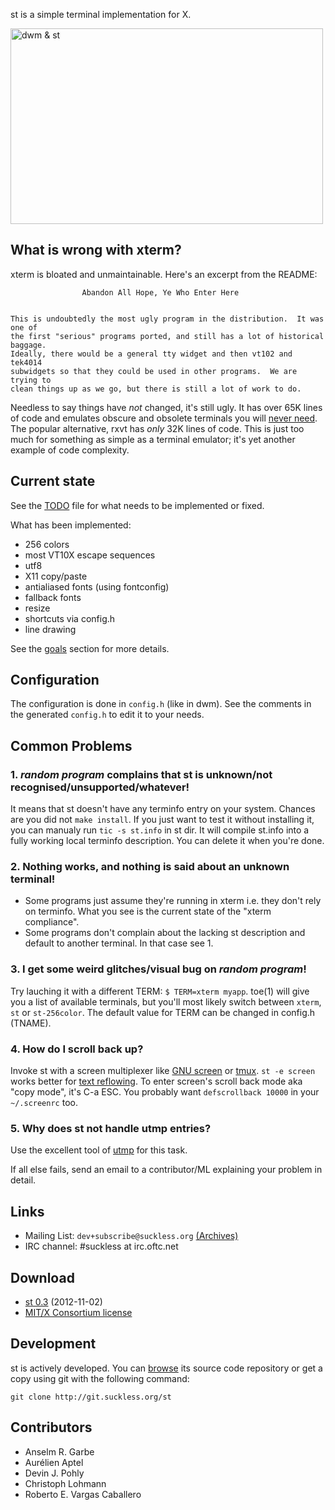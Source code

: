 st is a simple terminal implementation for X.

<a href="http://st.suckless.org/screenshots/20h-2012.png" title="dwm &amp; st"><img src="http://st.suckless.org/screenshots/20h-2012.png" width="500" height="313" alt="dwm &amp; st" /></a>

What is wrong with xterm?
-------------------------
xterm is bloated and unmaintainable. Here's an excerpt from the README:

					Abandon All Hope, Ye Who Enter Here


	This is undoubtedly the most ugly program in the distribution.	It was one of
	the first "serious" programs ported, and still has a lot of historical baggage.
	Ideally, there would be a general tty widget and then vt102 and tek4014
	subwidgets so that they could be used in other programs.  We are trying to
	clean things up as we go, but there is still a lot of work to do.

Needless to say things have *not* changed, it's still ugly.
It has over 65K lines of code and emulates obscure and obsolete terminals
you will [never need](http://www.science.uva.nl/museum/tek4014.php).
The popular alternative, rxvt has *only* 32K lines of code. This is just
too much for something as simple as a terminal emulator; it's yet another
example of code complexity.

Current state
-------------
See the [TODO](http://git.suckless.org/st/plain/TODO) file for what needs to
be implemented or fixed.

What has been implemented:

* 256 colors
* most VT10X escape sequences
* utf8
* X11 copy/paste
* antialiased fonts (using fontconfig)
* fallback fonts
* resize
* shortcuts via config.h
* line drawing

See the [goals](http://st.suckless.org/goals) section for more details.

Configuration
-------------

The configuration is done in `config.h` (like in dwm). See the comments in the
generated `config.h` to edit it to your needs.


Common Problems
---------------

### 1. *random program* complains that st is unknown/not recognised/unsupported/whatever!
It means that st doesn't have any terminfo entry on your
system. Chances are you did not `make install`.  If you just want to
test it without installing it, you can manualy run `tic -s st.info` in st
dir. It will compile st.info into a fully working local terminfo
description. You can delete it when you're done.

### 2. Nothing works, and nothing is said about an unknown terminal!
* Some programs just assume they're running in xterm i.e. they don't rely on terminfo. What you see is the current state of the "xterm compliance".
* Some programs don't complain about the lacking st description and default to another terminal. In that case see 1.

### 3. I get some weird glitches/visual bug on *random program*!
Try lauching it with a different TERM: `$ TERM=xterm myapp`.  toe(1)
will give you a list of available terminals, but you'll most likely
switch between `xterm`, `st` or `st-256color`. The default value for TERM can be
changed in config.h (TNAME).

### 4. How do I scroll back up?
Invoke st with a screen multiplexer like <a
href="http://en.wikipedia.org/wiki/GNU_Screen">GNU screen</a> or <a
href="http://en.wikipedia.org/wiki/Tmux">tmux</a>. `st -e screen` works
better for [text reflowing](http://superuser.com/a/346784/4929). To enter
screen's scroll back mode aka "copy mode", it's C-a ESC. You probably want
`defscrollback 10000` in your `~/.screenrc` too.

### 5. Why does st not handle utmp entries?
Use the excellent tool of [utmp](http://git.suckless.org/utmp) for this task.


If all else fails, send an email to a contributor/ML explaining your
problem in detail.

Links
-----
* Mailing List: `dev+subscribe@suckless.org` [(Archives)](http://lists.suckless.org/dev)
* IRC channel: #suckless at irc.oftc.net

Download
--------
* [st 0.3](http://dl.suckless.org/st/st-0.3.tar.gz) (2012-11-02)
* [MIT/X Consortium license](http://git.suckless.org/st/plain/LICENSE)

Development
-----------
st is actively developed. You can [browse](http://git.suckless.org/st) its source code repository or get a copy using git with the following command:

	git clone http://git.suckless.org/st

Contributors
------------
* Anselm R. Garbe
* Aurélien Aptel
* Devin J. Pohly
* Christoph Lohmann
* Roberto E. Vargas Caballero

